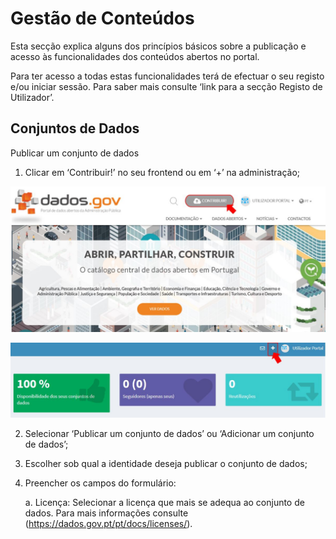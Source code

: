 # Gestão de Conteúdos

Esta secção explica alguns dos princípios básicos sobre a publicação e acesso às funcionalidades dos conteúdos abertos no portal.

Para ter acesso a todas estas funcionalidades terá de efectuar o seu registo e/ou iniciar sessão. Para saber mais consulte ‘link para a secção Registo de Utilizador’.

## Conjuntos de Dados 

Publicar um conjunto de dados

1. Clicar em ‘Contribuir!’ no seu frontend ou em ‘+’ na administração;

![Contribuir](screenshots/contribuir.JPG)

![Mais(Contribuir)](screenshots/plus.JPG)

2.	Selecionar ‘Publicar um conjunto de dados’ ou ‘Adicionar um conjunto de dados’;

3.	Escolher sob qual a identidade deseja publicar o conjunto de dados;

4.	Preencher os campos do formulário:

    a. Licença: Selecionar a licença que mais se adequa ao conjunto de dados. Para mais informações consulte (https://dados.gov.pt/pt/docs/licenses/).
